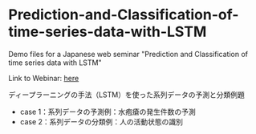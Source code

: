 # Prediction-and-Classification-of-time-series-data-with-LSTM
Demo files for a Japanese web seminar "Prediction and Classification of time series data with LSTM"

Link to Webinar: [here](https://jp.mathworks.com/videos/prediction-and-classification-of-time-series-data-using-lstm-1536600512822.html)

ディープラーニングの手法（LSTM）を使った系列データの予測と分類例題
- case 1：系列データの予測例：水疱瘡の発生件数の予測
- case 2：系列データの分類例：人の活動状態の識別
